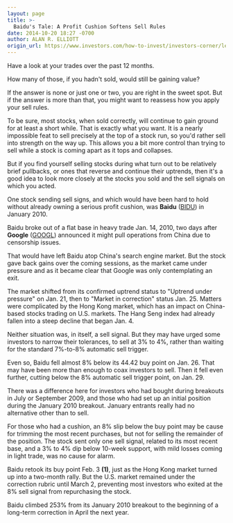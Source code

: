 ```yaml
---
layout: page
title: >-
  Baidu's Tale: A Profit Cushion Softens Sell Rules
date: 2014-10-20 18:27 -0700
author: ALAN R. ELLIOTT
origin_url: https://www.investors.com/how-to-invest/investors-corner/learning-to-gauge-sell-rules
---
```





Have a look at your trades over the past 12 months.

  

How many of those, if you hadn't sold, would still be gaining value?

  

If the answer is none or just one or two, you are right in the sweet spot. But if the answer is more than that, you might want to reassess how you apply your sell rules.

  

To be sure, most stocks, when sold correctly, will continue to gain ground for at least a short while. That is exactly what you want. It is a nearly impossible feat to sell precisely at the top of a stock run, so you'd rather sell into strength on the way up. This allows you a bit more control than trying to sell while a stock is coming apart as it tops and collapses.

  

But if you find yourself selling stocks during what turn out to be relatively brief pullbacks, or ones that reverse and continue their uptrends, then it's a good idea to look more closely at the stocks you sold and the sell signals on which you acted.

  

One stock sending sell signs, and which would have been hard to hold without already owning a serious profit cushion, was **Baidu** ([BIDU](https://research.investors.com/quote.aspx?symbol=BIDU)) in January 2010.

  

Baidu broke out of a flat base in heavy trade Jan. 14, 2010, two days after **Google** ([GOOGL](https://research.investors.com/quote.aspx?symbol=GOOGL)) announced it might pull operations from China due to censorship issues.

  

That would have left Baidu atop China's search engine market. But the stock gave back gains over the coming sessions, as the market came under pressure and as it became clear that Google was only contemplating an exit.

  

The market shifted from its confirmed uptrend status to "Uptrend under pressure" on Jan. 21, then to "Market in correction" status Jan. 25. Matters were complicated by the Hong Kong market, which has an impact on China-based stocks trading on U.S. markets. The Hang Seng index had already fallen into a steep decline that began Jan. 4.

  

Neither situation was, in itself, a sell signal. But they may have urged some investors to narrow their tolerances, to sell at 3% to 4%, rather than waiting for the standard 7%-to-8% automatic sell trigger.

  

Even so, Baidu fell almost 8% below its 44.42 buy point on Jan. 26. That may have been more than enough to coax investors to sell. Then it fell even further, cutting below the 8% automatic sell trigger point, on Jan. 29.

  

There was a difference here for investors who had bought during breakouts in July or September 2009, and those who had set up an initial position during the January 2010 breakout. January entrants really had no alternative other than to sell.

  

For those who had a cushion, an 8% slip below the buy point may be cause for trimming the most recent purchases, but not for selling the remainder of the position. The stock sent only one sell signal, related to its most recent base, and a 3% to 4% dip below 10-week support, with mild losses coming in light trade, was no cause for alarm.

  

Baidu retook its buy point Feb. 3 **(1)**, just as the Hong Kong market turned up into a two-month rally. But the U.S. market remained under the correction rubric until March 2, preventing most investors who exited at the 8% sell signal from repurchasing the stock.

  

Baidu climbed 253% from its January 2010 breakout to the beginning of a long-term correction in April the next year.




